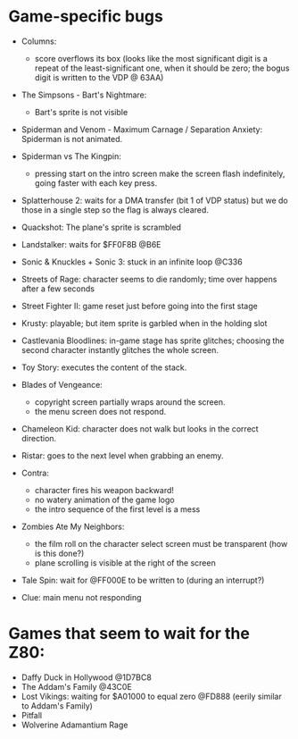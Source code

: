 # Game-specific bugs

- Columns:
  - score overflows its box (looks like the most significant digit is a repeat
    of the least-significant one, when it should be zero; the bogus digit is
    written to the VDP @ 63AA)

- The Simpsons - Bart's Nightmare: 
  - Bart's sprite is not visible

- Spiderman and Venom - Maximum Carnage / Separation Anxiety: Spiderman is not animated.

- Spiderman vs The Kingpin:
  - pressing start on the intro screen make the screen flash indefinitely, going faster with
  each key press.

- Splatterhouse 2: waits for a DMA transfer (bit 1 of VDP status) but we do those in a single step
so the flag is always cleared.

- Quackshot: The plane's sprite is scrambled

- Landstalker: waits for $FF0F8B @B6E

- Sonic & Knuckles + Sonic 3: stuck in an infinite loop @C336

- Streets of Rage: character seems to die randomly; time over happens after a few seconds

- Street Fighter II: game reset just before going into the first stage

- Krusty: playable; but item sprite is garbled when in the holding slot

- Castlevania Bloodlines: in-game stage has sprite glitches; choosing the second character instantly
  glitches the whole screen.

- Toy Story: executes the content of the stack.

- Blades of Vengeance:
    - copyright screen partially wraps around the screen.
    - the menu screen does not respond.

- Chameleon Kid: character does not walk but looks in the correct direction.

- Ristar: goes to the next level when grabbing an enemy.

- Contra:
    - character fires his weapon backward!
	- no watery animation of the game logo
	- the intro sequence of the first level is a mess

- Zombies Ate My Neighbors:
	- the film roll on the character select screen must be transparent (how is this done?)
	- plane scrolling is visible at the right of the screen 

- Tale Spin: wait for @FF000E to be written to (during an interrupt?)

- Clue: main menu not responding

# Games that seem to wait for the Z80:

- Daffy Duck in Hollywood @1D7BC8
- The Addam's Family @43C0E
- Lost Vikings: waiting for $A01000 to equal zero @FD888 (eerily similar to Addam's Family)
- Pitfall
- Wolverine Adamantium Rage
